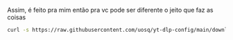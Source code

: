 Assim, é feito pra mim então pra vc pode ser diferente o jeito que faz as coisas

```bash
curl -s https://raw.githubusercontent.com/uosq/yt-dlp-config/main/download-video.lua
```
